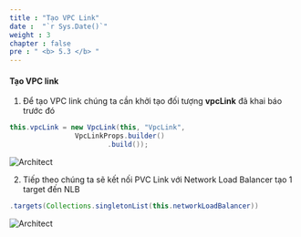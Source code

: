 ```yaml
---
title : "Tạo VPC Link"
date :  "`r Sys.Date()`" 
weight : 3
chapter : false
pre : " <b> 5.3 </b> "
---
```


#### Tạo VPC link

1. Để tạo VPC link chúng ta cần khởi tạo đối tượng **vpcLink** đã khai báo trước đó

```java
this.vpcLink = new VpcLink(this, "VpcLink",
                VpcLinkProps.builder()
                        .build());
```
![Architect](/images/5/createNLB/09.png?featherlight=false&width=60pc)

2. Tiếp theo chúng ta sẽ kết nối PVC Link với Network Load Balancer tạo 1 target đến NLB

```java
.targets(Collections.singletonList(this.networkLoadBalancer))
```
![Architect](/images/5/createNLB/10.png?featherlight=false&width=60pc)
